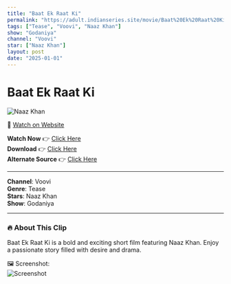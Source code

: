 ```yaml
---
title: "Baat Ek Raat Ki"
permalink: "https://adult.indianseries.site/movie/Baat%20Ek%20Raat%20Ki"
tags: ["Tease", "Voovi", "Naaz Khan"]
show: "Godaniya"
channel: "Voovi"
star: ["Naaz Khan"]
layout: post
date: "2025-01-01"
---
```


# Baat Ek Raat Ki

![Naaz Khan](https://shorts.desisins.com/wp-content/uploads/2024/11/Godaniya-Naaz-Khan.jpg)

🔗 [Watch on Website](https://adult.indianseries.site/movie/Baat%20Ek%20Raat%20Ki)

**Watch Now** 👉 [Click Here](https://adult.indianseries.site/movie/Baat%20Ek%20Raat%20Ki)  
**Download** 👉 [Click Here](https://adult.indianseries.site/movie/Baat%20Ek%20Raat%20Ki)  
**Alternate Source** 👉 [Click Here](https://adult.indianseries.site/movie/Baat%20Ek%20Raat%20Ki)

---

**Channel**: Voovi  
**Genre**: Tease  
**Stars**: Naaz Khan  
**Show**: Godaniya

---

### 🔥 About This Clip

Baat Ek Raat Ki is a bold and exciting short film featuring Naaz Khan. Enjoy a passionate story filled with desire and drama.
 
🖼️ Screenshot:  
![Screenshot](https://shorts.desisins.com/wp-content/uploads/2024/11/Godaniya-Naaz-Khan.jpg)
